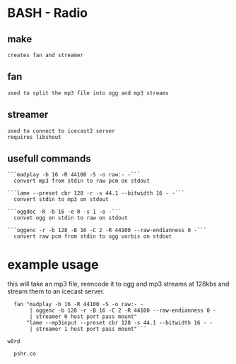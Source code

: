 # BASH - Radio

  ## make 
    creates fan and streamer

  ## fan 
    used to split the mp3 file into ogg and mp3 streams

  ## streamer
    used to connect to icecast2 server
    requires libshout

  ## usefull commands
    ```madplay -b 16 -R 44100 -S -o raw:- -```
      convert mp3 from stdin to raw pcm on stdout

    ```lame --preset cbr 128 -r -s 44.1 --bitwidth 16 - -```
      convert stdin to mp3 on stdout

    ```oggdec -R -b 16 -e 0 -s 1 -o -```
      convet ogg on stdin to raw on stdout

    ```oggenc -r -b 128 -B 16 -C 2 -R 44100 --raw-endianness 0 -```
      convert raw pcm from stdin to ogg vorbis on stdout

    
# example usage

  this will take an mp3 file, reencode it to ogg and mp3 
  streams at 128kbs and stream them to an icecast server. 
```cat myfile.mp3 | 
  fan "madplay -b 16 -R 44100 -S -o raw:- - 
       | oggenc -b 128 -r -B 16 -C 2 -R 44100 --raw-endianness 0 - 
       | streamer 0 host port pass mount" 
      "lame --mp3input --preset cbr 128 -s 44.1 --bitwidth 16 - - 
       | streamer 1 host port pass mount"```

w0rd

  pshr.co

